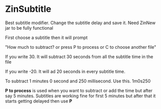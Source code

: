 # ZinSubtitle

Best subtitle modifier.
Change the subtitle delay and save it. Need ZinNew jar to be fully functional

First choose a subtitle then it will prompt

"How much to subtract? or press P to process or C to choose another file"

If you write 30. It will subtract 30 seconds from all the subtitle time in the file

If you write -20. It will ad 20 seconds in every subtitle time.

To subtract 1 minutes 0 second and 250 millisecond. Use this. 1m0s250


**P to process** is used when you want to subtract or add the time but after say 5 minutes. Subtitles are working fine for first 5 minutes but after that it starts getting delayed then use **P**

